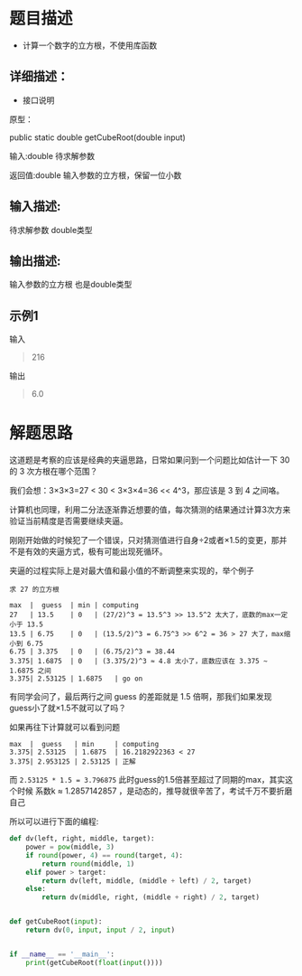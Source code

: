 # 题目描述

* 计算一个数字的立方根，不使用库函数

## 详细描述：

* 接口说明

原型：

public static double getCubeRoot(double input)

输入:double 待求解参数

返回值:double  输入参数的立方根，保留一位小数


## 输入描述:
待求解参数 double类型

## 输出描述:
输入参数的立方根 也是double类型

## 示例1

输入
> 216

输出
> 6.0


# 解题思路

这道题是考察的应该是经典的夹逼思路，日常如果问到一个问题比如估计一下 30 的 3 次方根在哪个范围？

我们会想：3×3×3=27 < 30 < 3×3×4=36 << 4^3，那应该是 3 到 4 之间咯。

计算机也同理，利用二分法逐渐靠近想要的值，每次猜测的结果通过计算3次方来验证当前精度是否需要继续夹逼。

刚刚开始做的时候犯了一个错误，只对猜测值进行自身÷2或者×1.5的变更，那并不是有效的夹逼方式，极有可能出现死循环。

夹逼的过程实际上是对最大值和最小值的不断调整来实现的，举个例子

```text
求 27 的立方根

max  |  guess  | min | computing
27   | 13.5    | 0   | (27/2)^3 = 13.5^3 >> 13.5^2 太大了，底数的max一定小于 13.5
13.5 | 6.75    | 0   | (13.5/2)^3 = 6.75^3 >> 6^2 = 36 > 27 大了，max缩小到 6.75
6.75 | 3.375   | 0   | (6.75/2)^3 = 38.44
3.375| 1.6875  | 0   | (3.375/2)^3 ≈ 4.8 太小了，底数应该在 3.375 ~ 1.6875 之间
3.375| 2.53125 | 1.6875   | go on
```

有同学会问了，最后两行之间 guess 的差距就是 1.5 倍啊，那我们如果发现guess小了就×1.5不就可以了吗？

如果再往下计算就可以看到问题

```text
max  |  guess   | min     | computing
3.375| 2.53125  | 1.6875  | 16.2182922363 < 27
3.375| 2.953125 | 2.53125 | 正解
```

而 `2.53125 * 1.5 = 3.796875` 此时guess的1.5倍甚至超过了同期的max，其实这个时候 系数k ≈ 1.2857142857 ，是动态的，推导就很辛苦了，考试千万不要折磨自己

所以可以进行下面的编程:

```python
def dv(left, right, middle, target):
    power = pow(middle, 3)
    if round(power, 4) == round(target, 4):
        return round(middle, 1)
    elif power > target:
        return dv(left, middle, (middle + left) / 2, target)
    else:
        return dv(middle, right, (middle + right) / 2, target)


def getCubeRoot(input):
    return dv(0, input, input / 2, input)


if __name__ == '__main__':
    print(getCubeRoot(float(input())))
```
